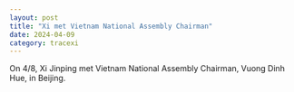 ```yaml
---
layout: post
title: "Xi met Vietnam National Assembly Chairman"
date: 2024-04-09
category: tracexi
---
```


On 4/8, Xi Jinping met Vietnam National Assembly Chairman, Vuong Dinh Hue, in Beijing.

